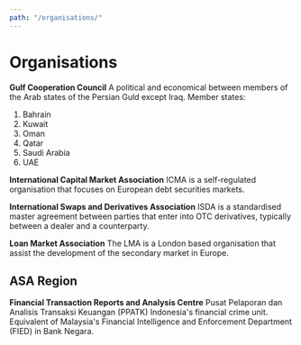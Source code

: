 ```yaml
---
path: "/organisations/"
---
```


# Organisations

**Gulf Cooperation Council** A political and economical between members of the Arab states of the Persian Guld except Iraq. Member states:
1. Bahrain
2. Kuwait
3. Oman
4. Qatar
5. Saudi Arabia
6. UAE

**International Capital Market Association** ICMA is a self-regulated organisation that focuses on European debt securities markets.

**International Swaps and Derivatives Association** ISDA is a standardised master agreement between parties that enter into OTC derivatives, typically between a dealer and a counterparty.

**Loan Market Association** The LMA is a London based organisation that assist the development of the secondary market in Europe.

## ASA Region
**Financial Transaction Reports and Analysis Centre** Pusat Pelaporan dan Analisis Transaksi Keuangan (PPATK) Indonesia's financial crime unit. Equivalent of Malaysia's Financial Intelligence and Enforcement Department (FIED) in Bank Negara. 
